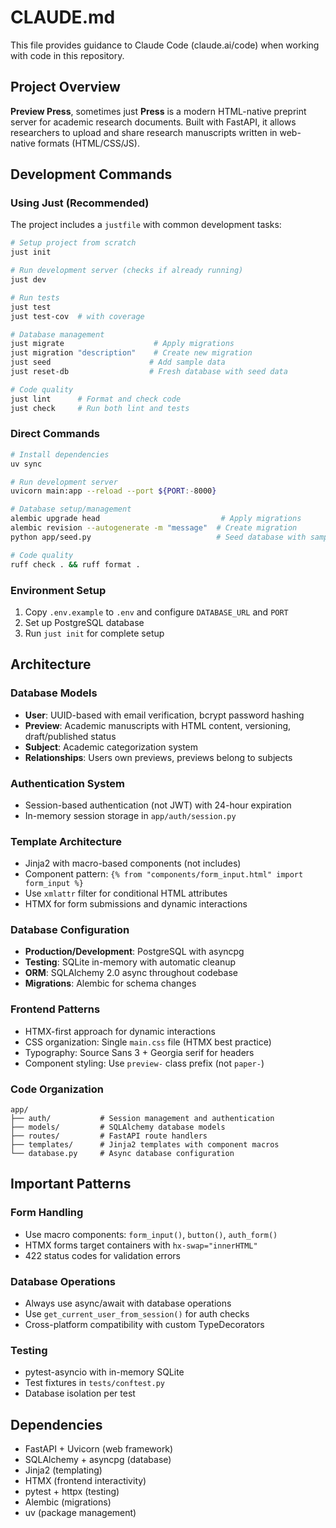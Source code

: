 # CLAUDE.md

This file provides guidance to Claude Code (claude.ai/code) when working with code in
this repository.

## Project Overview

**Preview Press**, sometimes just **Press** is a modern HTML-native preprint server for
academic research documents. Built with FastAPI, it allows researchers to upload and
share research manuscripts written in web-native formats (HTML/CSS/JS).

## Development Commands

### Using Just (Recommended)
The project includes a `justfile` with common development tasks:

```bash
# Setup project from scratch
just init

# Run development server (checks if already running)
just dev

# Run tests
just test
just test-cov  # with coverage

# Database management
just migrate                    # Apply migrations
just migration "description"    # Create new migration
just seed                      # Add sample data
just reset-db                  # Fresh database with seed data

# Code quality
just lint      # Format and check code
just check     # Run both lint and tests
```

### Direct Commands
```bash
# Install dependencies
uv sync

# Run development server
uvicorn main:app --reload --port ${PORT:-8000}

# Database setup/management
alembic upgrade head                           # Apply migrations
alembic revision --autogenerate -m "message"  # Create migration
python app/seed.py                            # Seed database with sample data

# Code quality
ruff check . && ruff format .
```

### Environment Setup
1. Copy `.env.example` to `.env` and configure `DATABASE_URL` and `PORT`
2. Set up PostgreSQL database
3. Run `just init` for complete setup

## Architecture

### Database Models
- **User**: UUID-based with email verification, bcrypt password hashing
- **Preview**: Academic manuscripts with HTML content, versioning, draft/published status
- **Subject**: Academic categorization system
- **Relationships**: Users own previews, previews belong to subjects

### Authentication System
- Session-based authentication (not JWT) with 24-hour expiration
- In-memory session storage in `app/auth/session.py`

### Template Architecture
- Jinja2 with macro-based components (not includes)
- Component pattern: `{% from "components/form_input.html" import form_input %}`
- Use `xmlattr` filter for conditional HTML attributes
- HTMX for form submissions and dynamic interactions

### Database Configuration
- **Production/Development**: PostgreSQL with asyncpg
- **Testing**: SQLite in-memory with automatic cleanup
- **ORM**: SQLAlchemy 2.0 async throughout codebase
- **Migrations**: Alembic for schema changes

### Frontend Patterns
- HTMX-first approach for dynamic interactions
- CSS organization: Single `main.css` file (HTMX best practice)
- Typography: Source Sans 3 + Georgia serif for headers
- Component styling: Use `preview-` class prefix (not `paper-`)

### Code Organization
```
app/
├── auth/           # Session management and authentication
├── models/         # SQLAlchemy database models
├── routes/         # FastAPI route handlers
├── templates/      # Jinja2 templates with component macros
└── database.py     # Async database configuration
```

## Important Patterns

### Form Handling
- Use macro components: `form_input()`, `button()`, `auth_form()`
- HTMX forms target containers with `hx-swap="innerHTML"`
- 422 status codes for validation errors

### Database Operations
- Always use async/await with database operations
- Use `get_current_user_from_session()` for auth checks
- Cross-platform compatibility with custom TypeDecorators

### Testing
- pytest-asyncio with in-memory SQLite
- Test fixtures in `tests/conftest.py`
- Database isolation per test

## Dependencies
- FastAPI + Uvicorn (web framework)
- SQLAlchemy + asyncpg (database)
- Jinja2 (templating)
- HTMX (frontend interactivity)
- pytest + httpx (testing)
- Alembic (migrations)
- uv (package management)
